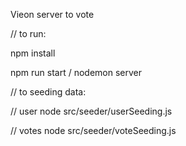 Vieon server to vote 

// to run:

npm install

npm run start / nodemon server 

// to seeding data:

// user
node src/seeder/userSeeding.js 

// votes
node src/seeder/voteSeeding.js 
